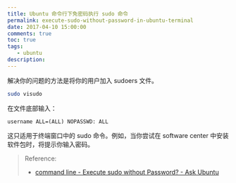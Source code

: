 ```yaml
---
title: Ubuntu 命令行下免密码执行 sudo 命令
permalink: execute-sudo-without-password-in-ubuntu-terminal
date: 2017-04-10 15:00:00
comments: true
toc: true
tags:
   - ubuntu 
description:
---
```


解决你的问题的方法是将你的用户加入 sudoers 文件。

```bash
sudo visudo
```

在文件底部输入：

```
username ALL=(ALL) NOPASSWD: ALL
```

这只适用于终端窗口中的 sudo 命令。例如，当你尝试在 software center 中安装软件包时，将提示你输入密码。

<!--more -->

> Reference:
>
> - [command line - Execute sudo without Password? - Ask Ubuntu](http://askubuntu.com/questions/147241/execute-sudo-without-password)
